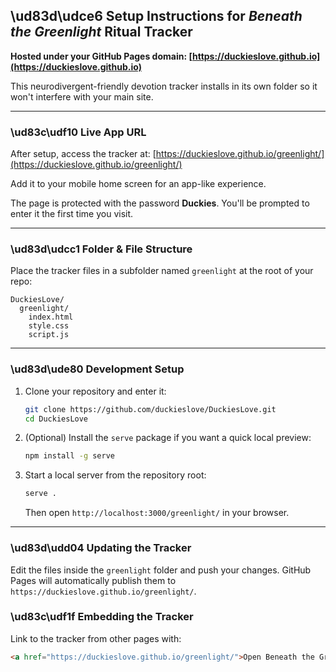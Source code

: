 ## \ud83d\udce6 Setup Instructions for *Beneath the Greenlight* Ritual Tracker

**Hosted under your GitHub Pages domain: [https://duckieslove.github.io](https://duckieslove.github.io)**

This neurodivergent-friendly devotion tracker installs in its own folder so it won't interfere with your main site.

---

### \ud83c\udf10 Live App URL
After setup, access the tracker at:
[https://duckieslove.github.io/greenlight/](https://duckieslove.github.io/greenlight/)

Add it to your mobile home screen for an app-like experience.

The page is protected with the password **Duckies**. You'll be prompted to enter
it the first time you visit.

---

### \ud83d\udcc1 Folder & File Structure
Place the tracker files in a subfolder named `greenlight` at the root of your repo:

```
DuckiesLove/
  greenlight/
    index.html
    style.css
    script.js
```

---

### \ud83d\ude80 Development Setup
1. Clone your repository and enter it:
   ```bash
   git clone https://github.com/duckieslove/DuckiesLove.git
   cd DuckiesLove
   ```
2. (Optional) Install the `serve` package if you want a quick local preview:
   ```bash
   npm install -g serve
   ```
3. Start a local server from the repository root:
   ```bash
   serve .
   ```
   Then open `http://localhost:3000/greenlight/` in your browser.

---

### \ud83d\udd04 Updating the Tracker
Edit the files inside the `greenlight` folder and push your changes. GitHub Pages will automatically publish them to `https://duckieslove.github.io/greenlight/`.

### \ud83c\udf1f Embedding the Tracker
Link to the tracker from other pages with:

```html
<a href="https://duckieslove.github.io/greenlight/">Open Beneath the Greenlight</a>
```

